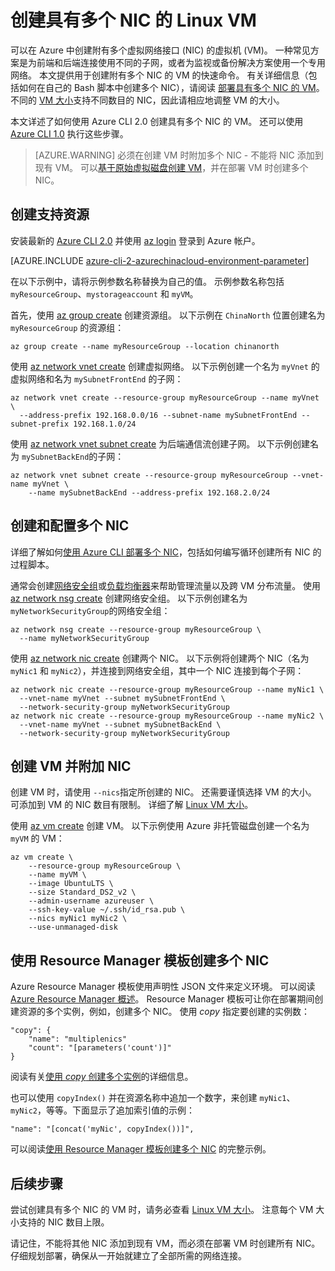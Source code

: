 <properties
    pageTitle="使用 Azure CLI 2.0 创建具有多个 NIC 的 Linux VM | Azure"
    description="了解如何使用 Azure CLI 2.0 或 Resource Manager 模板创建具有多个 NIC 的 Linux VM。"
    services="virtual-machines-linux"
    documentationcenter=""
    author="iainfoulds"
    manager="timlt"
    editor=""
    translationtype="Human Translation" />
<tags
    ms.assetid="5d2d04d0-fc62-45fa-88b1-61808a2bc691"
    ms.service="virtual-machines-linux"
    ms.devlang="na"
    ms.topic="article"
    ms.tgt_pltfrm="vm-linux"
    ms.workload="infrastructure"
    ms.date="02/10/2017"
    wacn.date="04/24/2017"
    ms.author="iainfou"
    ms.sourcegitcommit="a114d832e9c5320e9a109c9020fcaa2f2fdd43a9"
    ms.openlocfilehash="99f386d45df7a10b9e216fbf0b3a9fb5637b70b3"
    ms.lasthandoff="04/14/2017" />

# <a name="create-a-linux-vm-with-multiple-nics"></a>创建具有多个 NIC 的 Linux VM
可以在 Azure 中创建附有多个虚拟网络接口 (NIC) 的虚拟机 (VM)。 一种常见方案是为前端和后端连接使用不同的子网，或者为监视或备份解决方案使用一个专用网络。 本文提供用于创建附有多个 NIC 的 VM 的快速命令。 有关详细信息（包括如何在自己的 Bash 脚本中创建多个 NIC），请阅读 [部署具有多个 NIC 的 VM](/documentation/articles/virtual-network-deploy-multinic-arm-cli/)。 不同的 [VM 大小](/documentation/articles/virtual-machines-linux-sizes/)支持不同数目的 NIC，因此请相应地调整 VM 的大小。

本文详述了如何使用 Azure CLI 2.0 创建具有多个 NIC 的 VM。 还可以使用 [Azure CLI 1.0](/documentation/articles/virtual-machines-linux-multiple-nics-nodejs/) 执行这些步骤。

> [AZURE.WARNING]
> 必须在创建 VM 时附加多个 NIC - 不能将 NIC 添加到现有 VM。 可以[基于原始虚拟磁盘创建 VM](/documentation/articles/virtual-machines-linux-copy-vm/)，并在部署 VM 时创建多个 NIC。

## <a name="create-supporting-resources"></a>创建支持资源
安装最新的 [Azure CLI 2.0](https://docs.microsoft.com/zh-cn/cli/azure/install-az-cli2) 并使用 [az login](https://docs.microsoft.com/zh-cn/cli/azure/#login) 登录到 Azure 帐户。

[AZURE.INCLUDE [azure-cli-2-azurechinacloud-environment-parameter](../../includes/azure-cli-2-azurechinacloud-environment-parameter.md)]

在以下示例中，请将示例参数名称替换为自己的值。 示例参数名称包括 `myResourceGroup`、`mystorageaccount` 和 `myVM`。

首先，使用 [az group create](https://docs.microsoft.com/zh-cn/cli/azure/group#create) 创建资源组。 以下示例在 `ChinaNorth` 位置创建名为 `myResourceGroup` 的资源组：

    az group create --name myResourceGroup --location chinanorth

使用 [az network vnet create](https://docs.microsoft.com/zh-cn/cli/azure/network/vnet#create) 创建虚拟网络。 以下示例创建一个名为 `myVnet` 的虚拟网络和名为 `mySubnetFrontEnd` 的子网：

    az network vnet create --resource-group myResourceGroup --name myVnet \
      --address-prefix 192.168.0.0/16 --subnet-name mySubnetFrontEnd --subnet-prefix 192.168.1.0/24

使用 [az network vnet subnet create](https://docs.microsoft.com/zh-cn/cli/azure/network/vnet/subnet#create) 为后端通信流创建子网。 以下示例创建名为 `mySubnetBackEnd`的子网：

    az network vnet subnet create --resource-group myResourceGroup --vnet-name myVnet \
        --name mySubnetBackEnd --address-prefix 192.168.2.0/24

## <a name="create-and-configure-multiple-nics"></a>创建和配置多个 NIC
详细了解如何[使用 Azure CLI 部署多个 NIC](/documentation/articles/virtual-network-deploy-multinic-arm-cli/)，包括如何编写循环创建所有 NIC 的过程脚本。

通常会创建[网络安全组](/documentation/articles/virtual-networks-nsg/)或[负载均衡器](/documentation/articles/load-balancer-overview/)来帮助管理流量以及跨 VM 分布流量。 使用 [az network nsg create](https://docs.microsoft.com/zh-cn/cli/azure/network/nsg#create) 创建网络安全组。 以下示例创建名为 `myNetworkSecurityGroup`的网络安全组：

    az network nsg create --resource-group myResourceGroup \
      --name myNetworkSecurityGroup

使用 [az network nic create](https://docs.microsoft.com/zh-cn/cli/azure/network/nic#create) 创建两个 NIC。 以下示例将创建两个 NIC（名为 `myNic1` 和 `myNic2`），并连接到网络安全组，其中一个 NIC 连接到每个子网：

    az network nic create --resource-group myResourceGroup --name myNic1 \
      --vnet-name myVnet --subnet mySubnetFrontEnd \
      --network-security-group myNetworkSecurityGroup
    az network nic create --resource-group myResourceGroup --name myNic2 \
      --vnet-name myVnet --subnet mySubnetBackEnd \
      --network-security-group myNetworkSecurityGroup

## <a name="create-a-vm-and-attach-the-nics"></a>创建 VM 并附加 NIC
创建 VM 时，请使用 `--nics`指定所创建的 NIC。 还需要谨慎选择 VM 的大小。 可添加到 VM 的 NIC 数目有限制。 详细了解 [Linux VM 大小](/documentation/articles/virtual-machines-linux-sizes/)。 

使用 [az vm create](https://docs.microsoft.com/zh-cn/cli/azure/vm#create) 创建 VM。 以下示例使用 Azure 非托管磁盘创建一个名为 `myVM` 的 VM：

    az vm create \
        --resource-group myResourceGroup \
        --name myVM \
        --image UbuntuLTS \
        --size Standard_DS2_v2 \
        --admin-username azureuser \
        --ssh-key-value ~/.ssh/id_rsa.pub \
        --nics myNic1 myNic2 \
        --use-unmanaged-disk

## <a name="create-multiple-nics-using-resource-manager-templates"></a>使用 Resource Manager 模板创建多个 NIC
Azure Resource Manager 模板使用声明性 JSON 文件来定义环境。 可以阅读 [Azure Resource Manager 概述](/documentation/articles/resource-group-overview/)。 Resource Manager 模板可让你在部署期间创建资源的多个实例，例如，创建多个 NIC。 使用 *copy* 指定要创建的实例数：

    "copy": {
        "name": "multiplenics"
        "count": "[parameters('count')]"
    }

阅读有关[使用 *copy* 创建多个实例](/documentation/articles/resource-group-create-multiple/)的详细信息。 

也可以使用 `copyIndex()` 并在资源名称中追加一个数字，来创建 `myNic1`、`myNic2`，等等。下面显示了追加索引值的示例：

    "name": "[concat('myNic', copyIndex())]", 

可以阅读[使用 Resource Manager 模板创建多个 NIC](/documentation/articles/virtual-network-deploy-multinic-arm-template/) 的完整示例。

## <a name="next-steps"></a>后续步骤
尝试创建具有多个 NIC 的 VM 时，请务必查看 [Linux VM 大小](/documentation/articles/virtual-machines-linux-sizes/)。 注意每个 VM 大小支持的 NIC 数目上限。 

请记住，不能将其他 NIC 添加到现有 VM，而必须在部署 VM 时创建所有 NIC。 仔细规划部署，确保从一开始就建立了全部所需的网络连接。
<!--Update_Description: wording update-->